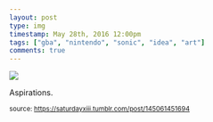 ```yaml
---
layout: post
type: img
timestamp: May 28th, 2016 12:00pm
tags: ["gba", "nintendo", "sonic", "idea", "art"]
comments: true
---
```

<img src="https://saturdayxiii.github.io/media/145061451694.jpg"/>

Aspirations.
 
  
<small>source: https://saturdayxiii.tumblr.com/post/145061451694</small>
